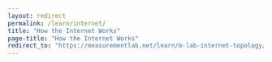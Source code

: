 ```yaml
---
layout: redirect
permalink: /learn/internet/
title: "How the Internet Works"
page-title: "How the Internet Works"
redirect_to: "https://measurementlab.net/learn/m-lab-internet-topology/"
---
```

